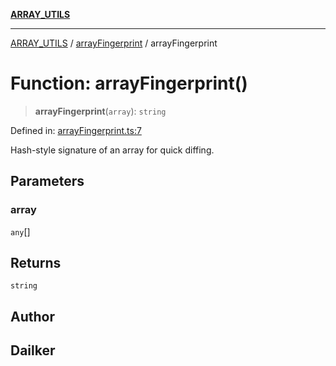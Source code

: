 [**ARRAY_UTILS**](../../README.md)

***

[ARRAY_UTILS](../../README.md) / [arrayFingerprint](../README.md) / arrayFingerprint

# Function: arrayFingerprint()

> **arrayFingerprint**(`array`): `string`

Defined in: [arrayFingerprint.ts:7](https://github.com/dailker/everyutil/blob/2581c2d178bc530a012cdac45251b2404ba4d9ac/src/array/arrayFingerprint.ts#L7)

Hash-style signature of an array for quick diffing.

## Parameters

### array

`any`[]

## Returns

`string`

## Author

## Dailker
